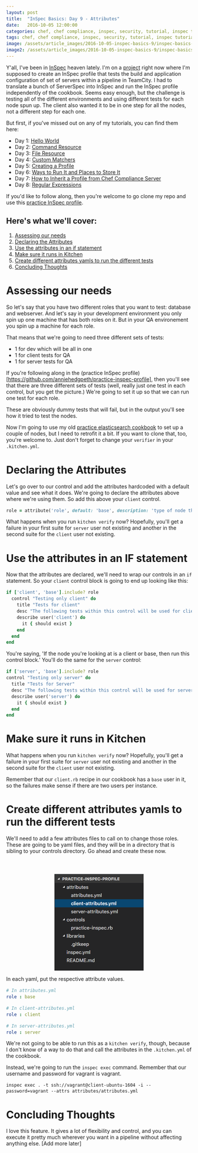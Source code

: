 ```yaml
---
layout: post
title:  "InSpec Basics: Day 9 - Attributes"
date:   2016-10-05 12:00:00
categories: chef, chef compliance, inspec, security, tutorial, inspec tutorial, devsecops, devsecops, devops, attributes, envrionment variables
tags: chef, chef compliance, inspec, security, tutorial, inspec tutorial, devsecops, devsecops, devops, attributes, envrionment variables
image: /assets/article_images/2016-10-05-inspec-basics-9/inspec-basics-9.jpg
image2: /assets/article_images/2016-10-05-inspec-basics-9/inspec-basics-9-mobile.jpg
---
```

Y'all, I've been in [InSpec](http://inspec.io/) heaven lately. I'm on a [project](https://www.10thmagnitude.com/) right now where I'm supposed to create an InSpec profile that tests the build and application configuration of set of servers within a pipeline in TeamCity. I had to translate a bunch of ServerSpec into InSpec and run the InSpec profile independently of the cookbook. Seems easy enough, but the challenge is testing all of the different environments and using different tests for each node spun up. The client also wanted it to be in one step for all the nodes, not a different step for each one.

But first, if you've missed out on any of my tutorials, you can find them here:

  - Day 1: [Hello World](http://www.anniehedgie.com/inspec-basics-1) 
  - Day 2: [Command Resource](http://www.anniehedgie.com/inspec-basics-2)
  - Day 3: [File Resource](http://www.anniehedgie.com/inspec-basics-3)
  - Day 4: [Custom Matchers](http://www.anniehedgie.com/inspec-basics-4)
  - Day 5: [Creating a Profile](http://www.anniehedgie.com/inspec-basics-5)
  - Day 6: [Ways to Run It and Places to Store It](http://www.anniehedgie.com/inspec-basics-6)
  - Day 7: [How to Inherit a Profile from Chef Compliance Server](http://www.anniehedgie.com/inspec-basics-7)
  - Day 8: [Regular Expressions](http://www.anniehedgie.com/inspec-basics-8)

If you'd like to follow along, then you're welcome to go clone my repo and use this [practice InSpec profile](https://github.com/anniehedgpeth/practice-inspec-profile).

## Here's what we'll cover:
1. [Assessing our needs](#assessing-our-needs)
1. [Declaring the Attributes](#declaring-the-attributes)
2. [Use the attributes in an if statement](#use-the-attributes-in-an-if-statement)
3. [Make sure it runs in Kitchen](#make-sure-it-runs-in-kitchen)
4. [Create different attributes yamls to run the different tests](#create-different-attributes-yamls-to-run-the-different-tests)
5. [Concluding Thoughts](#concluding-thoughts)

# Assessing our needs
So let's say that you have two different roles that you want to test: database and webserver. And let's say in your development environment you only spin up one machine that has both roles on it. But in your QA environement you spin up a machine for each role. 

That means that we're going to need three different sets of tests:
 - 1 for dev which will be all in one 
 - 1 for client tests for QA
 - 1 for server tests for QA

If you're following along in the (practice InSpec profile)[https://github.com/anniehedgpeth/practice-inspec-profile], then you'll see that there are three different sets of tests (well, really just one test in each control, but you get the picture.) We're going to set it up so that we can run one test for each role.

These are obviously dummy tests that will fail, but in the output you'll see how it tried to test the nodes.

Now I'm going to use my old [practice elasticsearch cookbook](https://github.com/anniehedgpeth/elasticsearch_practice) to set up a couple of nodes, but I need to retrofit it a bit. If you want to clone that, too, you're welcome to. Just don't forget to change your `verifier` in your `.kitchen.yml`.

# Declaring the Attributes
Let's go over to our control and add the attributes hardcoded with a default value and see what it does. We're going to declare the attributes above where we're using them. So add this above your `client` control.

```ruby
role = attribute('role', default: 'base', description: 'type of node that the InSpec profile is testing')
```

What happens when you run `kitchen verify` now? Hopefully, you'll get a failure in your first suite for `server` user not existing and another in the second suite for the `client` user not existing.

# Use the attributes in an IF statement
Now that the attributes are declared, we'll need to wrap our controls in an `if` statement. So your `client` control block is going to end up looking like this:

```ruby
if ['client', 'base'].include? role
  control "Testing only client" do
    title "Tests for client"
    desc "The following tests within this control will be used for client nodes."
    describe user('client') do
      it { should exist }
    end
  end
end
```

You're saying, 'If the node you're looking at is a client or base, then run this control block.' You'll do the same for the `server` control:

```ruby
if ['server', 'base'].include? role
control "Testing only server" do
  title "Tests for Server"
  desc "The following tests within this control will be used for server nodes."
  describe user('server') do
    it { should exist }
  end
end
```

# Make sure it runs in Kitchen
What happens when you run `kitchen verify` now? Hopefully, you'll get a failure in your first suite for `server` user not existing and another in the second suite for the `client` user not existing.

Remember that our `client.rb` recipe in our cookbook has a `base` user in it, so the failures make sense if there are two users per instance.

# Create different attributes yamls to run the different tests
We'll need to add a few attributes files to call on to change those roles. These are going to be yaml files, and they will be in a directory that is sibling to your controls directory. Go ahead and create these now.

<img src='/assets/article_images/2016-10-05-inspec-basics-9/attributes-1.png' style='display: block; margin-left: auto; margin-right: auto; padding-top: 40px' />

In each yaml, put the respective attribute values. 

```yaml
# In attributes.yml
role : base
```

```yaml
# In client-attributes.yml
role : client
```

```yaml
# In server-attributes.yml
role : server
```

We're not going to be able to run this as a `kitchen verify`, though, because I don't know of a way to do that and call the attributes in the `.kitchen.yml` of the cookbook.

Instead, we're going to run the `inspec exec` command. Remember that our username and password for vagrant is vagrant.

```
inspec exec . -t ssh://vagrant@client-ubuntu-1604 -i --password=vagrant --attrs attributes/attributes.yml
```

# Concluding Thoughts
I love this feature. It gives a lot of flexibility and control, and you can execute it pretty much wherever you want in a pipeline without affecting anything else. [Add more later]